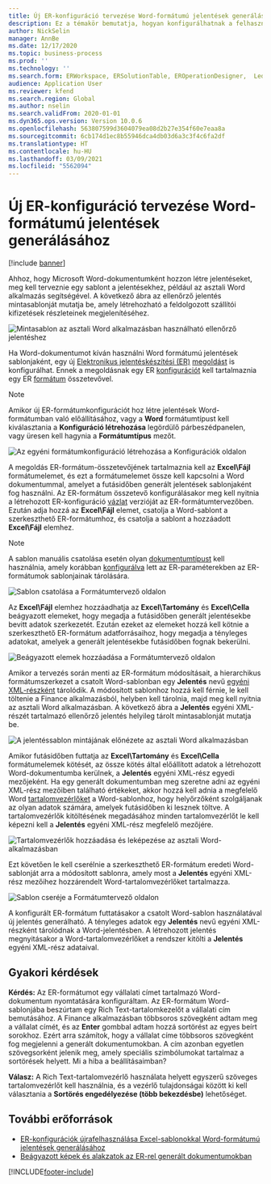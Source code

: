 ```yaml
---
title: Új ER-konfiguráció tervezése Word-formátumú jelentések generálásához
description: Ez a témakör bemutatja, hogyan konfigurálhatnak a felhasználók egy új elektronikus jelentéskészítési (ER) formátumot jelentések létrehozásához Microsoft Word-dokumentumként.
author: NickSelin
manager: AnnBe
ms.date: 12/17/2020
ms.topic: business-process
ms.prod: ''
ms.technology: ''
ms.search.form: ERWorkspace, ERSolutionTable, EROperationDesigner,  LedgerJournalTable, LedgerJournalTransVendPaym
audience: Application User
ms.reviewer: kfend
ms.search.region: Global
ms.author: nselin
ms.search.validFrom: 2020-01-01
ms.dyn365.ops.version: Version 10.0.6
ms.openlocfilehash: 563807599d3604079ea08d2b27e354f60e7eaa8a
ms.sourcegitcommit: 6cb174d1ec8b55946dca4db03d6a3c3f4c6fa2df
ms.translationtype: HT
ms.contentlocale: hu-HU
ms.lasthandoff: 03/09/2021
ms.locfileid: "5562094"
---
```

# <a name="design-a-new-er-configuration-to-generate-reports-in-word-format"></a>Új ER-konfiguráció tervezése Word-formátumú jelentések generálásához

[!include [banner](../includes/banner.md)]

Ahhoz, hogy Microsoft Word-dokumentumként hozzon létre jelentéseket, meg kell terveznie egy sablont a jelentésekhez, például az asztali Word alkalmazás segítségével. A következő ábra az ellenőrző jelentés mintasablonját mutatja be, amely létrehozható a feldolgozott szállítói kifizetések részleteinek megjelenítéséhez.

![Mintasablon az asztali Word alkalmazásban használható ellenőrző jelentéshez](./media/er-design-configuration-word-image1.png)

Ha Word-dokumentumot kíván használni Word formátumú jelentések sablonjaként, egy új [Elektronikus jelentéskészítési (ER)](general-electronic-reporting.md) [megoldást](er-quick-start1-new-solution.md) is konfigurálhat. Ennek a megoldásnak egy ER [konfigurációt](general-electronic-reporting.md#Configuration) kell tartalmaznia egy ER [formátum](general-electronic-reporting.md#FormatComponentOutbound) összetevővel.

> [!NOTE]
> Amikor új ER-formátumkonfigurációt hoz létre jelentések Word-formátumban való előállításához, vagy a **Word** formátumtípust kell kiválasztania a **Konfiguráció létrehozása** legördülő párbeszédpanelen, vagy üresen kell hagynia a **Formátumtípus** mezőt.

![Az egyéni formátumkonfiguráció létrehozása a Konfigurációk oldalon](./media/er-design-configuration-word-image2.gif)

A megoldás ER-formátum-összetevőjének tartalmaznia kell az **Excel\\Fájl** formátumelemet, és ezt a formátumelemet össze kell kapcsolni a Word dokumentummal, amelyet a futásidőben generált jelentések sablonjaként fog használni. Az ER-formátum összetevő konfigurálásakor meg kell nyitnia a létrehozott ER-konfiguráció [vázlat](general-electronic-reporting.md#component-versioning) verzióját az ER-formátumtervezőben. Ezután adja hozzá az **Excel\\Fájl** elemet, csatolja a Word-sablont a szerkeszthető ER-formátumhoz, és csatolja a sablont a hozzáadott **Excel\\Fájl** elemhez.

> [!NOTE]
> A sablon manuális csatolása esetén olyan [dokumentumtípust](https://docs.microsoft.com/dynamics365/fin-ops-core/fin-ops/organization-administration/configure-document-management#configure-document-types) kell használnia, amely korábban [konfigurálva](electronic-reporting-er-configure-parameters.md#parameters-to-manage-documents) lett az ER-paraméterekben az ER-formátumok sablonjainak tárolására.

![Sablon csatolása a Formátumtervező oldalon](./media/er-design-configuration-word-image3.gif)

Az **Excel\\Fájl** elemhez hozzáadhatja az **Excel\\Tartomány** és **Excel\\Cella** beágyazott elemeket, hogy megadja a futásidőben generált jelentésekbe bevitt adatok szerkezetét. Ezután ezeket az elemeket hozzá kell kötnie a szerkeszthető ER-formátum adatforrásaihoz, hogy megadja a tényleges adatokat, amelyek a generált jelentésekbe futásidőben fognak bekerülni.

![Beágyazott elemek hozzáadása a Formátumtervező oldalon](./media/er-design-configuration-word-image4.gif)

Amikor a tervezés során menti az ER-formátum módosításait, a hierarchikus formátumszerkezet a csatolt Word-sablonban egy **Jelentés** nevű [egyéni XML-részként](https://docs.microsoft.com/visualstudio/vsto/custom-xml-parts-overview?view=vs-2019) tárolódik. A módosított sablonhoz hozzá kell férnie, le kell töltenie a Finance alkalmazásból, helyben kell tárolnia, majd meg kell nyitnia az asztali Word alkalmazásban. A következő ábra a **Jelentés** egyéni XML-részét tartalmazó ellenőrző jelentés helyileg tárolt mintasablonját mutatja be.

![A jelentéssablon mintájának előnézete az asztali Word alkalmazásban](./media/er-design-configuration-word-image5.gif)

Amikor futásidőben futtatja az **Excel\\Tartomány** és **Excel\\Cella** formátumelemek kötését, az össze kötés által előállított adatok a létrehozott Word-dokumentumba kerülnek, a **Jelentés** egyéni XML-rész egyedi mezőjeként. Ha egy generált dokumentumban meg szeretne adni az egyéni XML-rész mezőiben található értékeket, akkor hozzá kell adnia a megfelelő Word [tartalomvezérlőket](https://docs.microsoft.com/office/client-developer/word/content-controls-in-word) a Word-sablonhoz, hogy helyőrzőként szolgáljanak az olyan adatok számára, amelyek futásidőben ki lesznek töltve. A tartalomvezérlők kitöltésének megadásához minden tartalomvezérlőt le kell képezni kell a **Jelentés** egyéni XML-rész megfelelő mezőjére.

![Tartalomvezérlők hozzáadása és leképezése az asztali Word-alkalmazásban](./media/er-design-configuration-word-image6.gif)

Ezt követően le kell cserélnie a szerkeszthető ER-formátum eredeti Word-sablonját arra a módosított sablonra, amely most a **Jelentés** egyéni XML-rész mezőihez hozzárendelt Word-tartalomvezérlőket tartalmazza.

![Sablon cseréje a Formátumtervező oldalon](./media/er-design-configuration-word-image7.gif)

A konfigurált ER-formátum futtatásakor a csatolt Word-sablon használatával új jelentés generálható. A tényleges adatok egy **Jelentés** nevű egyéni XML-részként tárolódnak a Word-jelentésben. A létrehozott jelentés megnyitásakor a Word-tartalomvezérlőket a rendszer kitölti a **Jelentés** egyéni XML-rész adataival.

## <a name="frequently-asked-questions"></a>Gyakori kérdések

**Kérdés:** Az ER-formátumot egy vállalati címet tartalmazó Word-dokumentum nyomtatására konfiguráltam. Az ER-formátum Word-sablonjába beszúrtam egy Rich Text-tartalomkezelőt a vállalati cím bemutásához. A Finance alkalmazásban többsoros szövegként adtam meg a vállalat címét, és az **Enter** gombbal adtam hozzá sortörést az egyes beírt sorokhoz. Ezért arra számítok, hogy a vállalat címe többsoros szövegként fog megjelenni a generált dokumentumokban. A cím azonban egyetlen szövegsorként jelenik meg, amely speciális szimbólumokat tartalmaz a sortörések helyett. Mi a hiba a beállításaimban?

**Válasz:** A Rich Text-tartalomvezérlő használata helyett egyszerű szöveges tartalomvezérlőt kell használnia, és a vezérlő tulajdonságai között ki kell választania a **Sortörés engedélyezése (több bekezdésbe)** lehetőséget.

## <a name="additional-resources"></a>További erőforrások

- [ER-konfigurációk újrafelhasználása Excel-sablonokkal Word-formátumú jelentések generálásához](./tasks/er-design-configuration-word-2016-11.md)
- [Beágyazott képek és alakzatok az ER-rel generált dokumentumokban](electronic-reporting-embed-images-shapes.md#embed-an-image-in-a-word-document)


[!INCLUDE[footer-include](../../../includes/footer-banner.md)]